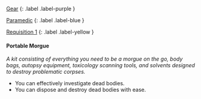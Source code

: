 
[Gear](Game/Gear-List)
{: .label .label-purple }

[Paramedic](Game/Paramedic)
{: .label .label-blue }

[Requisition 1](Game/Deployment#Requisition)
{: .label .label-yellow }
#### Portable Morgue
*A kit consisting of everything you need to be a morgue on the go, body bags, autopsy equipment, toxicology scanning tools, and solvents designed to destroy problematic corpses.*
* You can effectively investigate dead bodies.
* You can dispose and destroy dead bodies with ease.


